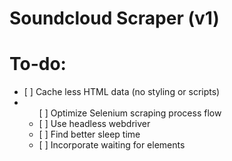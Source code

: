 # Soundcloud Scraper (v1)

# To-do:

<ul>
    <li> [ ] Cache less HTML data (no styling or scripts) </li>
    <li>
        <ul> [ ] Optimize Selenium scraping process flow 
            <li> [ ] Use headless webdriver </li>
            <li> [ ] Find better sleep time </li>
            <li> [ ] Incorporate waiting for elements </li>
        </ul>
    </li>
</ul>
